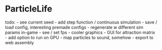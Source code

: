 # ParticleLife

todo:
	- see current seed
	- add step function / continuous simulation
	- save / load config, interesting premade configs
	- regenerate w different sim params in-game
	- see / set fps
	- cooler graphics
	- GUI for attraction matrix
	- add option to run on GPU
	- map particles to sound, somehow
	- export to web assembly

